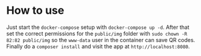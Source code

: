 # How to use

Just start the `docker-compose` setup with `docker-compose up -d`. After that set the correct permissions for the `public/img` folder with `sudo chown -R 82:82 public/img` so the `www-data` user in the container can save QR codes. Finally do a `composer install` and visit the app at `http://localhost:8080`.